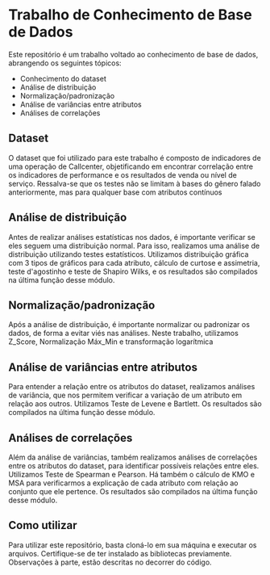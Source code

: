# Trabalho de Conhecimento de Base de Dados

Este repositório é um trabalho voltado ao conhecimento de base de dados, abrangendo os seguintes tópicos:

- Conhecimento do dataset
- Análise de distribuição
- Normalização/padronização
- Análise de variâncias entre atributos
- Análises de correlações

## Dataset

O dataset que foi utilizado para este trabalho é composto de indicadores de uma operação de Callcenter, objetificando em encontrar correlação entre os indicadores de performance e os resultados de venda ou nível de serviço. Ressalva-se que os testes não se limitam à bases do gênero falado anteriormente, mas para qualquer base com atributos contínuos 

## Análise de distribuição

Antes de realizar análises estatísticas nos dados, é importante verificar se eles seguem uma distribuição normal. Para isso, realizamos uma análise de distribuição utilizando testes estatísticos. Utilizamos distribuição gráfica com 3 tipos de gráficos para cada atributo, cálculo de curtose e assimetria, teste d'agostinho e teste de Shapiro Wilks, e os resultados são compilados na última função desse módulo.

## Normalização/padronização

Após a análise de distribuição, é importante normalizar ou padronizar os dados, de forma a evitar viés nas análises. Neste trabalho, utilizamos Z_Score, Normalização Máx_Min e transformação logarítmica

## Análise de variâncias entre atributos

Para entender a relação entre os atributos do dataset, realizamos análises de variância, que nos permitem verificar a variação de um atributo em relação aos outros. Utilizamos Teste de Levene e Bartlett. Os resultados são compilados na última função desse módulo.

## Análises de correlações

Além da análise de variâncias, também realizamos análises de correlações entre os atributos do dataset, para identificar possíveis relações entre eles. Utilizamos Teste de Spearman e Pearson. Há também o cálculo de KMO e MSA para verificarmos a explicação de cada atributo com relação ao conjunto que ele pertence. Os resultados são compilados na última função desse módulo.

## Como utilizar

Para utilizar este repositório, basta cloná-lo em sua máquina e executar os arquivos. Certifique-se de ter instalado as bibliotecas previamente. Observações à parte, estão descritas no decorrer do código.
